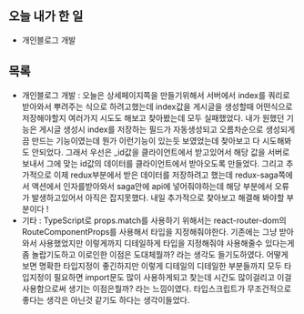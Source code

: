 ## 오늘 내가 한 일
- 개인블로그 개발

## 목록
- 개인블로그 개발 : 오늘은 상세페이지쪽을 만들기위해서 서버에서 index를 쿼리로 받아와서 뿌려주는 식으로 하려고했는데 index값을 게시글을 생성할때 어떤식으로 저장해야할지 여러가지 시도도 해보고 찾아봤는데 모두 실패했었다. 내가 원했던 기능은 게시글 생성시 index를 저장하는 필드가 자동생성되고 오름차순으로 생성되게끔 만드는 기능이였는데 뭔가 이런기능이 있는듯 보였었는데 찾아보고 다 시도해봐도 안되었다. 그래서 우선은 _id값을 클라이언트에서 받고있어서 해당 값을 서버로 보내서 그에 맞는 id값의 데이터를 클라이언트에서 받아오도록 만들었다. 그리고 추가적으로 이제 redux부분에서 받은 데이터를 저장하려고 했는데 redux-saga쪽에서 액션에서 인자를받아와서 saga안에 api에 넣어줘야하는데 해당 부분에서 오류가 발생하고있어서 아직은 잡지못했다. 내일 추가적으로 찾아보고 해결해 봐야할 부분이다 !
- 기타 : TypeScript로 props.match를 사용하기 위해서는 react-router-dom의 RouteComponentProps를 사용해서 타입을 지정해줘야한다. 기존에는 그냥 받아와서 사용했었지만 이렇게까지 디테일하게 타입을 지정해줘야 사용해줄수 있다는게 좀 놀랍기도하고 이로인한 이점은 도대체뭘까? 라는 생각도 들기도하였다. 어떻게보면 명확한 타입지정이 좋긴하지만 이렇게 디테일의 디테일한 부분들까지 모두 타입지정이 필요하면 import문도 많이 사용하게되고 찾는데 시간도 많이걸리고 이걸 사용함으로써 생기는 이점은뭘까? 라는 느낌이였다. 타입스크립트가 무조건적으로 좋다는 생각은 아닌것 같기도 하다는 생각이들었다.
